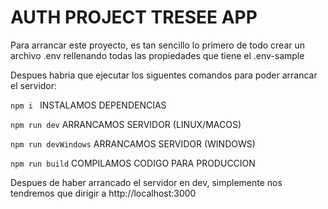 # AUTH PROJECT TRESEE APP

Para arrancar este proyecto, es tan sencillo lo primero de todo crear un archivo .env rellenando todas las propiedades que tiene el .env-sample

Despues habria que ejecutar los siguentes comandos para poder arrancar el servidor:

`npm i `  INSTALAMOS DEPENDENCIAS

`npm run dev` ARRANCAMOS SERVIDOR (LINUX/MACOS)

`npm run devWindows` ARRANCAMOS SERVIDOR (WINDOWS)

`npm run build` COMPILAMOS CODIGO PARA PRODUCCION

Despues de haber arrancado el servidor en dev, simplemente nos tendremos que dirigir a http://localhost:3000